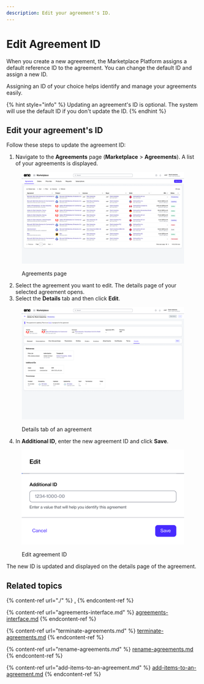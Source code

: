 ```yaml
---
description: Edit your agreement's ID.
---
```


# Edit Agreement ID

When you create a new agreement, the Marketplace Platform assigns a default reference ID to the agreement. You can change the default ID and assign a new ID.&#x20;

Assigning an ID of your choice helps identify and manage your agreements easily.

{% hint style="info" %}
Updating an agreement's ID is optional. The system will use the default ID if you don't update the ID.
{% endhint %}

## Edit your agreement's ID

Follow these steps to update the agreement ID:

1. Navigate to the **Agreements** page (**Marketplace** > **Agreements**). A list of your agreements is displayed.

<figure><img src="../../../.gitbook/assets/image (359).png" alt=""><figcaption><p>Agreements page</p></figcaption></figure>

2. Select the agreement you want to edit. The details page of your selected agreement opens.
3. Select the **Details** tab and then click **Edit**.&#x20;

<figure><img src="../../../.gitbook/assets/image (360).png" alt=""><figcaption><p>Details tab of an agreement</p></figcaption></figure>

4. In **Additional ID**, enter the new agreement ID and click **Save**.&#x20;

<figure><img src="../../../.gitbook/assets/image (361).png" alt="" width="563"><figcaption><p>Edit agreement ID</p></figcaption></figure>

The new ID is updated and displayed on the details page of the agreement.

## Related topics

{% content-ref url="./" %}
[.](./)
{% endcontent-ref %}

{% content-ref url="agreements-interface.md" %}
[agreements-interface.md](agreements-interface.md)
{% endcontent-ref %}

{% content-ref url="terminate-agreements.md" %}
[terminate-agreements.md](terminate-agreements.md)
{% endcontent-ref %}

{% content-ref url="rename-agreements.md" %}
[rename-agreements.md](rename-agreements.md)
{% endcontent-ref %}

{% content-ref url="add-items-to-an-agreement.md" %}
[add-items-to-an-agreement.md](add-items-to-an-agreement.md)
{% endcontent-ref %}
